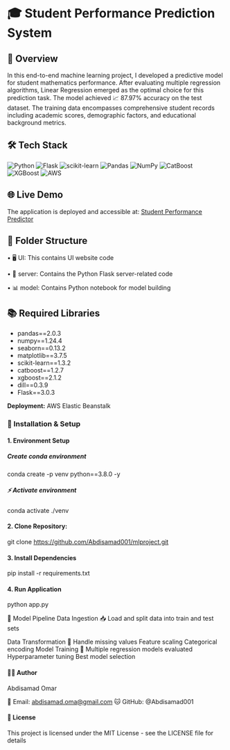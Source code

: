 # 🎓 Student Performance Prediction System
## 🔎 Overview
In this end-to-end machine learning project, I developed a predictive model for student mathematics performance. After evaluating multiple regression algorithms, Linear Regression emerged as the optimal choice for this prediction task. The model achieved 📈 87.97% accuracy on the test dataset. The training data encompasses comprehensive student records including academic scores, demographic factors, and educational background metrics.

## 🛠️ Tech Stack
![Python](https://img.shields.io/badge/python-3.8.0-blue)
![Flask](https://img.shields.io/badge/Flask-3.0.3-green)
![scikit-learn](https://img.shields.io/badge/scikit--learn-1.3.2-orange)
![Pandas](https://img.shields.io/badge/pandas-2.0.3-yellow)
![NumPy](https://img.shields.io/badge/numpy-1.24.4-blue)
![CatBoost](https://img.shields.io/badge/catboost-1.2.7-red)
![XGBoost](https://img.shields.io/badge/xgboost-2.1.2-purple)
![AWS](https://img.shields.io/badge/AWS-ElasticBeanstalk-orange)


## 🌐 Live Demo
The application is deployed and accessible at:
[Student Performance Predictor](http://studentmathgrade-env-1.eba-qhcwims9.eu-central-1.elasticbeanstalk.com/)


## 📂 Folder Structure
• 🖥️ UI: This contains UI website code

• 🔧 server: Contains the Python Flask server-related code

• 📊 model: Contains Python notebook for model building

## 📚 Required Libraries
- pandas==2.0.3
- numpy==1.24.4
- seaborn==0.13.2
- matplotlib==3.7.5
- scikit-learn==1.3.2
- catboost==1.2.7
- xgboost==2.1.2
- dill==0.3.9
- Flask==3.0.3

 **Deployment:** AWS Elastic Beanstalk


### 🚀 Installation & Setup
#### 1. Environment Setup
##### Create conda environment
conda create -p venv python==3.8.0 -y

##### ⚡ Activate environment
 conda activate ./venv

#### 2. Clone Repository:
git clone https://github.com/Abdisamad001/mlproject.git

#### 3. Install Dependencies
pip install -r requirements.txt

#### 4. Run Application
python app.py

🔄 Model Pipeline
Data Ingestion 📥
Load and split data into train and test sets

Data Transformation 🔄
Handle missing values
Feature scaling
Categorical encoding
Model Training 🎯
Multiple regression models evaluated
Hyperparameter tuning
Best model selection


#### 👨‍💻 Author
Abdisamad Omar

📧 Email: abdisamad.oma@gmail.com
🐱 GitHub: @Abdisamad001
#### 📄 License
This project is licensed under the MIT License - see the LICENSE file for details
